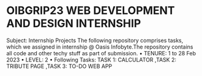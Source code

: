 # OIBGRIP23 WEB DEVELOPMENT AND DESIGN INTERNSHIP
Subject: Internship Projects
The following repository comprises tasks, which we assigned in internship @ Oasis Infobyte.The repository contains all code and other techy stuff as part of submission.
•	TENURE: 1 to 28 Feb 2023
•	LEVEL: 2
•	Following Tasks:
                 TASK 1: CALCULATOR
                 ,TASK 2: TRIBUTE PAGE
                 ,TASK 3: TO-DO WEB APP

